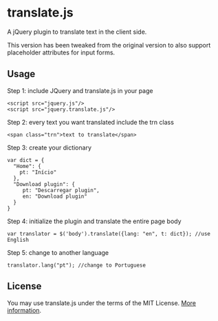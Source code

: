 translate.js
============

A jQuery plugin to translate text in the client side.

This version has been tweaked from the original version to also support placeholder attributes for input forms.

## Usage
Step 1: include JQuery and translate.js in your page

    <script src="jquery.js"/>
    <script src="jquery.translate.js"/>

Step 2: every text you want translated include the trn class

    <span class="trn">text to translate</span>

Step 3: create your dictionary

    var dict = {
      "Home": {
        pt: "Início"
      },
      "Download plugin": {
         pt: "Descarregar plugin",
         en: "Download plugin"
      }
    }

Step 4: initialize the plugin and translate the entire page body

    var translator = $('body').translate({lang: "en", t: dict}); //use English

Step 5: change to another language

    translator.lang("pt"); //change to Portuguese

## License
You may use translate.js under the terms of the MIT License. [More information](http://en.wikipedia.org/wiki/MIT_License).
